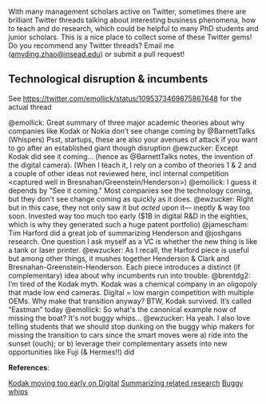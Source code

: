 With many management scholars active on Twitter, sometimes there are brilliant Twitter threads talking about interesting business phenomena, how to teach and do research, which could be helpful to many PhD students and junior scholars. This is a nice place to collect some of these Twitter gems! Do you recommend any Twitter threads? Email me (amyding.zhao@insead.edu) or submit a pull request!

## Technological disruption & incumbents
See https://twitter.com/emollick/status/1095373469875867648 for the actual thread

@emollick: Great summary of three major academic theories about why companies like Kodak or Nokia don’t see change coming by @BarnettTalks (Whispers) Psst, startups, these are also your avenues of attack if you want to go after an established giant though disruption 
@ewzucker: Except Kodak did see it coming... (hence as @BarnettTalks notes, the invention of the digital camera). (When I teach it, I rely on a combo of theories 1 & 2 and a couple of other ideas not reviewed here, incl internal competition <captured well in Bresnahan/Greenstein/Henderson>)
@emollick: I guess it depends by "See it coming." Most companies see the technology coming, but they don't see change coming as quickly as it does.
@ewzucker: Right but in this case, they not only saw it but *acted* upon it— ineptly & way too soon. Invested way too much too early ($1B in digital R&D in the eighties, which is why they generated such a huge patent portfolio)
@jamescham: Tim Harford did a great job of summarizing Henderson and @joshgans research. One question I ask myself as a VC is whether the new thing is like a tank or laser printer.
@ewzucker: As I recall, the Harford piece is useful but among other things, it mushes together Henderson & Clark and Bresnahan-Greenstein-Henderson.  Each piece introduces a distinct (if complementary) idea about why incumbents run into trouble.
@brentdg2: I’m tired of the Kodak myth. Kodak was a chemical company in an oligopoly that made low end cameras. Digital = low margin competition with multiple OEMs. Why make that transition anyway? BTW, Kodak survived. It’s called “Eastman” today
@emollick: So what's the canonical example now of missing the boat? It's not buggy whips...
@ewzucker: Ha yeah.  I also love telling students that we should stop dunking on the buggy whip makers for missing the transition to cars since the smart moves were a) ride into the sunset (ouch); or b) leverage their complementary assets into new opportunities like Fuji (& Hermes!!) did

**References**:

[Kodak moving too early on Digital](https://spectrum.ieee.org/at-work/innovation/the-lowballing-of-kodaks-patent-portfolio)
[Summarizing related research](https://www.ft.com/content/3c1ab748-b09b-11e8-8d14-6f049d06439c)
[Buggy whips](https://www.nytimes.com/2010/01/10/business/10digi.html)
